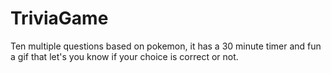 # TriviaGame

Ten multiple questions based on pokemon, it has a 30 minute timer and fun a gif that let's you know if your choice is correct or not.
